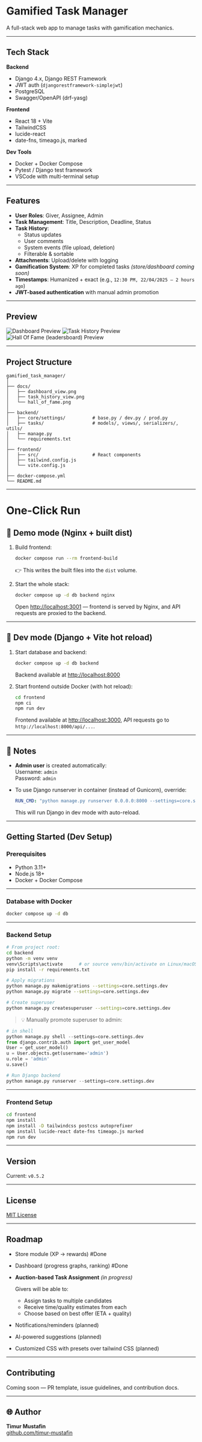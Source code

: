 # Gamified Task Manager

A full-stack web app to manage tasks with gamification mechanics.

---
## Tech Stack

**Backend**  
- Django 4.x, Django REST Framework
- JWT auth (`djangorestframework-simplejwt`)
- PostgreSQL
- Swagger/OpenAPI (drf-yasg)

**Frontend**  
- React 18 + Vite
- TailwindCSS
- lucide-react
- date-fns, timeago.js, marked  

**Dev Tools**  
- Docker + Docker Compose  
- Pytest / Django test framework  
- VSCode with multi-terminal setup

---

## Features

- **User Roles**: Giver, Assignee, Admin  
- **Task Management**: Title, Description, Deadline, Status  
- **Task History**:  
  - Status updates  
  - User comments  
  - System events (file upload, deletion)  
  - Filterable & sortable  
- **Attachments**: Upload/delete with logging  
- **Gamification System**: XP for completed tasks *(store/dashboard coming soon)*  
- **Timestamps**: Humanized + exact (e.g., `12:30 PM, 22/04/2025 — 2 hours ago`)  
- **JWT-based authentication** with manual admin promotion

---

## Preview

![Dashboard Preview](./docs/dashboard_view.png)
![Task History Preview](./docs/task_history_view.png)
![Hall Of Fame (leadersboard) Preview](./docs/hall_of_fame.png)

---

## Project Structure

```plaintext
gamified_task_manager/
│
├── docs/
│   ├── dashboard_view.png
│   ├── task_history_view.png
│   └── hall_of_fame.png
│
├── backend/
│   ├── core/settings/          # base.py / dev.py / prod.py
│   ├── tasks/                  # models/, views/, serializers/, utils/
│   ├── manage.py
│   └── requirements.txt
│
├── frontend/
│   ├── src/                    # React components
│   ├── tailwind.config.js
│   └── vite.config.js
│
├── docker-compose.yml
└── README.md
```

---
# One-Click Run

## 🎯 Demo mode (Nginx + built dist)

1. Build frontend:
   ```bash
   docker compose run --rm frontend-build
   ```

   👉 This writes the built files into the `dist` volume.

2. Start the whole stack:
   ```bash
   docker compose up -d db backend nginx
   ```

   Open [http://localhost:3001](http://localhost:3001) — frontend is served by Nginx, 
   and API requests are proxied to the backend.

---

## 🚀 Dev mode (Django + Vite hot reload)

1. Start database and backend:
   ```bash
   docker compose up -d db backend
   ```

   Backend available at [http://localhost:8000](http://localhost:8000)

2. Start frontend outside Docker (with hot reload):
   ```bash
   cd frontend
   npm ci
   npm run dev
   ```

   Frontend available at [http://localhost:3000](http://localhost:3000), 
   API requests go to `http://localhost:8000/api/...`.

---

## 🧩 Notes

- **Admin user** is created automatically:  
  Username: `admin`  
  Password: `admin`

- To use Django runserver in container (instead of Gunicorn), override:
  ```yaml
  RUN_CMD: "python manage.py runserver 0.0.0.0:8000 --settings=core.settings.dev"
  ```
  This will run Django in dev mode with auto-reload.

---


## Getting Started (Dev Setup)

### Prerequisites
- Python 3.11+
- Node.js 18+
- Docker + Docker Compose

---

### Database with Docker

```bash
docker compose up -d db
```

---

### Backend Setup

```bash
# From project root:
cd backend
python -m venv venv
venv\Scripts\activate      # or source venv/bin/activate on Linux/macOS
pip install -r requirements.txt

# Apply migrations
python manage.py makemigrations --settings=core.settings.dev
python manage.py migrate --settings=core.settings.dev

# Create superuser
python manage.py createsuperuser --settings=core.settings.dev
```

> 💡 Manually promote superuser to admin:
```python
# in shell
python manage.py shell --settings=core.settings.dev
from django.contrib.auth import get_user_model
User = get_user_model()
u = User.objects.get(username='admin')
u.role = 'admin'
u.save()
```

```python
# Run Django backend
python manage.py runserver --settings=core.settings.dev
```
---

### Frontend Setup

```bash
cd frontend
npm install
npm install -D tailwindcss postcss autoprefixer
npm install lucide-react date-fns timeago.js marked
npm run dev
```

---

## Version

Current: `v0.5.2`

---

## License

[MIT License](LICENSE)

---

## Roadmap

- Store module (XP → rewards) #Done
- Dashboard (progress graphs, ranking) #Done

- **Auction-based Task Assignment** *(in progress)*  

  Givers will be able to:
  - Assign tasks to multiple candidates
  - Receive time/quality estimates from each
  - Choose based on best offer (ETA + quality)

- Notifications/reminders (planned)
- AI-powered suggestions (planned)
- Customized CSS with presets over tailwind CSS (planned)

---

## Contributing

Coming soon — PR template, issue guidelines, and contribution docs.

---

## 🌐 Author

**Timur Mustafin**  
[github.com/timur-mustafin](https://github.com/timur-mustafin)

